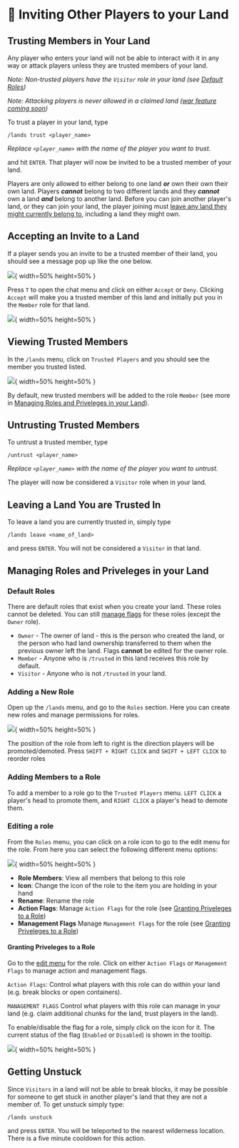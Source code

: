 # :handshake: Inviting Other Players to your Land

## Trusting Members in Your Land

Any player who enters your land will not be able to interact with it in any way or attack players unless they are trusted members of your land. 

*Note: Non-trusted players have the `Visitor` role in your land (see [Default Roles](#default-roles))*

*Note: Attacking players is never allowed in a claimed land ([war feature coming soon](declaring_war.md))*

To trust a player in your land, type

```
/lands trust <player_name>
```

*Replace `<player_name>` with the name of the player you want to trust.*

and hit `ENTER`. That player will now be invited to be a trusted member of your land.

Players are only allowed to either belong to one land ***or*** own their own their own land. Players ***cannot*** belong to two different lands and they ***cannot*** own a land ***and*** belong to another land.  Before you can join another player's land, or they can join your land, the player joining must [leave any land they might currently belong to](#leaving-a-land-you-are-trusted-in), including a land they might own.

## Accepting an Invite to a Land

If a player sends you an invite to be a trusted member of their land, you should see a message pop up like the one below.

![](../img/accept_invite.png){ width=50% height=50% }

Press `T` to open the chat menu and click on either `Accept` or `Deny`. Clicking `Accept` will make you a trusted member of this land and initially put you in the `Member` role for that land.

![](../img/accepted_invite.png){ width=50% height=50% }

## Viewing Trusted Members

In the `/lands` menu, click on `Trusted Players` and you should see the member you trusted listed.

![](../img/member.png){ width=50% height=50% }

By default, new trusted members will be added to the role `Member` (see more in [Managing Roles and Priveleges in your Land](#managing-roles-and-priveleges-in-your-land)).

## Untrusting Trusted Members

To untrust a trusted member, type

```
/untrust <player_name>
```

*Replace `<player_name>` with the name of the player you want to untrust.*

The player will now be considered a `Visitor` role when in your land.

## Leaving a Land You are Trusted In

To leave a land you are currently trusted in, simply type

```
/lands leave <name_of_land>
```

and press `ENTER`. You will not be considered a `Visitor` in that land.

## Managing Roles and Priveleges in your Land

### Default Roles

There are default roles that exist when you create your land.  These roles cannot be deleted. You can still [manage flags](#granting-priveleges-to-a-role) for these roles (except the `Owner` role).

+ `Owner` - The owner of land - this is the person who created the land, or the person who had land ownership transferred to them when the previous owner left the land. Flags **cannot** be edited for the owner role.
+ `Member` - Anyone who is `/trusted` in this land receives this role by default.
+ `Visitor` - Anyone who is not `/trusted` in your land.

### Adding a New Role

Open up the `/lands` menu, and go to the `Roles` section. Here you can create new roles and manage permissions for roles.

![](../img/roles.png){ width=50% height=50% }

The position of the role from left to right is the direction players will be promoted/demoted. Press `SHIFT + RIGHT CLICK` and `SHIFT + LEFT CLICK` to reorder roles

### Adding Members to a Role

To add a member to a role go to the `Trusted Players` menu. `LEFT CLICK` a player's head to promote them, and `RIGHT CLICK` a player's head to demote them.

### Editing a role

From the `Roles` menu, you can click on a role icon to go to the edit menu for the role. From here you can select the following different menu options:

![](../img/edit-role.png){ width=50% height=50% }

- **Role Members**: View all members that belong to this role
- **Icon**: Change the icon of the role to the item you are holding in your hand
- **Rename**: Rename the role
- **Action Flags**: Manage `Action Flags` for the role (see [Granting Priveleges to a Role](#granting-priveleges-to-a-role))
- **Management Flags** Manage `Management Flags` for the role (see [Granting Priveleges to a Role](#granting-priveleges-to-a-role))

#### Granting Priveleges to a Role

Go to the [edit menu](#editing-a-role) for the role. Click on either `Action Flags` or `Management Flags` to manage action and management flags.

`Action Flags`: Control what players with this role can do within your land (e.g. break blocks or open containers). 

`MANAGEMENT FLAGS` Control what players with this role can manage in your land (e.g. claim additional chunks for the land, trust players in the land).

To enable/disable the flag for a role, simply click on the icon for it. The current status of the flag (`Enabled` or `Disabled`) is shown in the tooltip.

![](../img/open-doors.png){ width=50% height=50% }

## Getting Unstuck

Since `Visitors` in a land will not be able to break blocks, it may be possible for someone to get stuck in another player's land that they are not a member of. To get unstuck simply type:

```
/lands unstuck
```

and press `ENTER`. You will be teleported to the nearest wilderness location. There is a five minute cooldown for this action.
